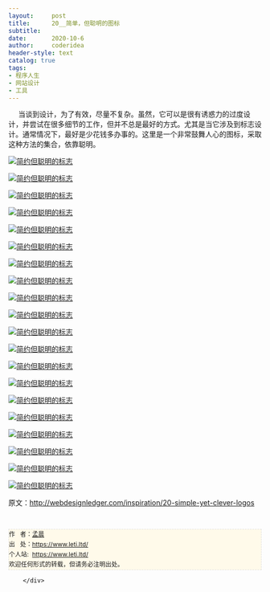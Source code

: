 ```yaml
---
layout:     post
title:      20__简单，但聪明的图标
subtitle:   
date:       2020-10-6
author:     coderidea
header-style: text
catalog: true
tags:
- 程序人生
- 网站设计
- 工具
--- 
```

<div class="postBody">
			<div id="cnblogs_post_body" class="blogpost-body"><p><span>     当谈到设计，为了有效，尽量不复杂。</span><span>虽然，它可以是很有诱惑力的过度设计，并尝试在很多细节的工作，但并不总是最好的方式。</span><span>尤其是当它涉及到标志设计。</span><span>通常情况下，最好是少花钱多办事的。</span><span>这里是一个非常鼓舞人心的图标，采取这种方法的集合，依靠聪明。</span></p>
<p><a href="http://logopond.com/gallery/detail/165702"><img class="aligncenter size-full wp-image-3448" title="简约但聪明的标志" src="http://webdesignledger.com/wp-content/uploads/2012/05/minimalistic01.jpg" alt="简约但聪明的标志" /></a></p>
<p><a href="http://logopond.com/gallery/detail/165631"><img class="aligncenter size-full wp-image-3448" title="简约但聪明的标志" src="http://webdesignledger.com/wp-content/uploads/2012/05/minimalistic02.jpg" alt="简约但聪明的标志" /></a></p>
<p><a href="http://logopond.com/gallery/detail/166056"><img class="aligncenter size-full wp-image-3448" title="简约但聪明的标志" src="http://webdesignledger.com/wp-content/uploads/2012/05/minimalistic03.jpg" alt="简约但聪明的标志" /></a></p>
<p><a href="http://logopond.com/gallery/detail/157351"><img class="aligncenter size-full wp-image-3448" title="简约但聪明的标志" src="http://webdesignledger.com/wp-content/uploads/2012/05/minimalistic04.jpg" alt="简约但聪明的标志" /></a></p>
<p><a href="http://logopond.com/gallery/detail/158725"><img class="aligncenter size-full wp-image-3448" title="简约但聪明的标志" src="http://webdesignledger.com/wp-content/uploads/2012/05/minimalistic05.jpg" alt="简约但聪明的标志" /></a></p>
<p><a href="http://logopond.com/gallery/detail/157978"><img class="aligncenter size-full wp-image-3448" title="简约但聪明的标志" src="http://webdesignledger.com/wp-content/uploads/2012/05/minimalistic06.jpg" alt="简约但聪明的标志" /></a></p>
<p><a href="http://logopond.com/gallery/detail/103168"><img class="aligncenter size-full wp-image-3448" title="简约但聪明的标志" src="http://webdesignledger.com/wp-content/uploads/2012/05/minimalistic07.jpg" alt="简约但聪明的标志" /></a></p>
<p><a href="http://logopond.com/gallery/detail/155814"><img class="aligncenter size-full wp-image-3448" title="简约但聪明的标志" src="http://webdesignledger.com/wp-content/uploads/2012/05/minimalistic08.jpg" alt="简约但聪明的标志" /></a></p>
<p><a href="http://logopond.com/gallery/detail/153866"><img class="aligncenter size-full wp-image-3448" title="简约但聪明的标志" src="http://webdesignledger.com/wp-content/uploads/2012/05/minimalistic09.jpg" alt="简约但聪明的标志" /></a></p>
<p><a href="http://logopond.com/gallery/detail/147811"><img class="aligncenter size-full wp-image-3448" title="简约但聪明的标志" src="http://webdesignledger.com/wp-content/uploads/2012/05/minimalistic10.jpg" alt="简约但聪明的标志" /></a></p>
<p><a href="http://logopond.com/gallery/detail/117457"><img class="aligncenter size-full wp-image-3448" title="简约但聪明的标志" src="http://webdesignledger.com/wp-content/uploads/2012/05/minimalistic11.jpg" alt="简约但聪明的标志" /></a></p>
<p><a href="http://logopond.com/gallery/detail/149087"><img class="aligncenter size-full wp-image-3448" title="简约但聪明的标志" src="http://webdesignledger.com/wp-content/uploads/2012/05/minimalistic12.jpg" alt="简约但聪明的标志" /></a></p>
<p><a href="http://logopond.com/gallery/detail/148488"><img class="aligncenter size-full wp-image-3448" title="简约但聪明的标志" src="http://webdesignledger.com/wp-content/uploads/2012/05/minimalistic13.jpg" alt="简约但聪明的标志" /></a></p>
<p><a href="http://logopond.com/gallery/detail/63460"><img class="aligncenter size-full wp-image-3448" title="简约但聪明的标志" src="http://webdesignledger.com/wp-content/uploads/2012/05/minimalistic14.jpg" alt="简约但聪明的标志" /></a></p>
<p><a href="http://logopond.com/gallery/detail/121157"><img class="aligncenter size-full wp-image-3448" title="简约但聪明的标志" src="http://webdesignledger.com/wp-content/uploads/2012/05/minimalistic15.jpg" alt="简约但聪明的标志" /></a></p>
<p><a href="http://logopond.com/gallery/detail/141889"><img class="aligncenter size-full wp-image-3448" title="简约但聪明的标志" src="http://webdesignledger.com/wp-content/uploads/2012/05/minimalistic16.jpg" alt="简约但聪明的标志" /></a></p>
<p><a href="http://logopond.com/gallery/detail/76372"><img class="aligncenter size-full wp-image-3448" title="简约但聪明的标志" src="http://webdesignledger.com/wp-content/uploads/2012/05/minimalistic17.jpg" alt="简约但聪明的标志" /></a></p>
<p><a href="http://logopond.com/gallery/detail/141461"><img class="aligncenter size-full wp-image-3448" title="简约但聪明的标志" src="http://webdesignledger.com/wp-content/uploads/2012/05/minimalistic18.jpg" alt="简约但聪明的标志" /></a></p>
<p><a href="http://logopond.com/gallery/detail/165460"><img class="aligncenter size-full wp-image-3448" title="简约但聪明的标志" src="http://webdesignledger.com/wp-content/uploads/2012/05/minimalistic19.jpg" alt="简约但聪明的标志" /></a></p>
<p><a href="http://logopond.com/gallery/detail/163083"><img class="aligncenter size-full wp-image-3448" title="简约但聪明的标志" src="http://webdesignledger.com/wp-content/uploads/2012/05/minimalistic20.jpg" alt="简约但聪明的标志" /></a></p>
<p>原文：<a href="http://webdesignledger.com/inspiration/20-simple-yet-clever-logos">http://webdesignledger.com/inspiration/20-simple-yet-clever-logos</a></p>


<div id="ckepop"> </div>
<div>
<p id="PSignature" style="line-height:20px;background:#FFFAEA no-repeat 2% 50%;font-size:12px;border:#e0e0e0 1px dashed;">作   者：<a href="https://www.leti.ltd/">孟晨</a> <br /> 出   处：<a href="https://www.leti.ltd/">https://www.leti.ltd/</a> <br />个人站:  <a href="https://www.leti.ltd/">https://www.leti.ltd/</a><br />欢迎任何形式的转载，但请务必注明出处。</p>
</div></div><div id="MySignature"></div>
<div class="clear"></div>
<div id="blog_post_info_block">
<div id="BlogPostCategory"></div>
<div id="EntryTag"></div>
<div id="blog_post_info">
</div>
<div class="clear"></div>
<div id="post_next_prev"></div>
</div>


		</div>